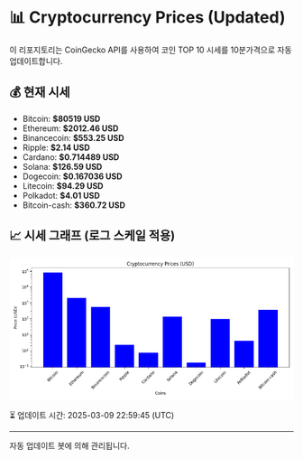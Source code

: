 
# 📊 Cryptocurrency Prices (Updated)

이 리포지토리는 CoinGecko API를 사용하여 코인 TOP 10 시세를 10분가격으로 자동 업데이트합니다.

## 💰 현재 시세
- Bitcoin: **$80519 USD**
- Ethereum: **$2012.46 USD**
- Binancecoin: **$553.25 USD**
- Ripple: **$2.14 USD**
- Cardano: **$0.714489 USD**
- Solana: **$126.59 USD**
- Dogecoin: **$0.167036 USD**
- Litecoin: **$94.29 USD**
- Polkadot: **$4.01 USD**
- Bitcoin-cash: **$360.72 USD**

## 📈 시세 그래프 (로그 스케일 적용)
![Crypto Prices](crypto_prices.png)

⏳ 업데이트 시간: 2025-03-09 22:59:45 (UTC)

---
자동 업데이트 봇에 의해 관리됩니다.

